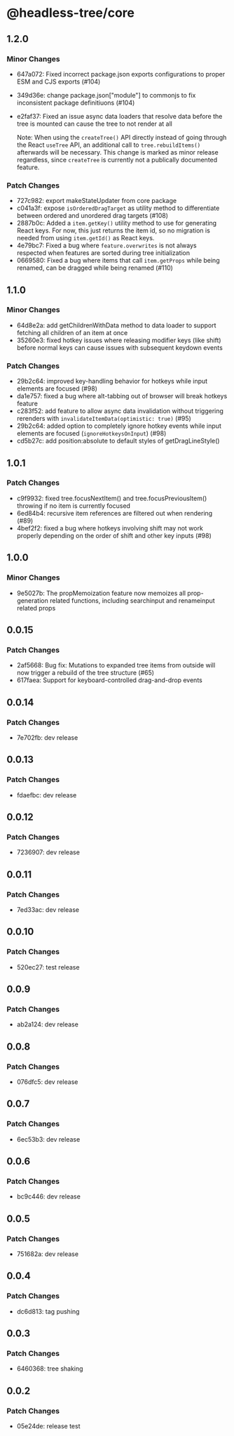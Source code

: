 # @headless-tree/core

## 1.2.0

### Minor Changes

- 647a072: Fixed incorrect package.json exports configurations to proper ESM and CJS exports (#104)
- 349d36e: change package.json["module"] to commonjs to fix inconsistent package definitiuons (#104)
- e2faf37: Fixed an issue async data loaders that resolve data before the tree is mounted can cause the tree to not render at all

  Note: When using the `createTree()` API directly instead of going through the React `useTree` API, an additional call
  to `tree.rebuildItems()` afterwards will be necessary. This change is marked as minor release regardless, since `createTree` is
  currently not a publically documented feature.

### Patch Changes

- 727c982: export makeStateUpdater from core package
- c041a3f: expose `isOrderedDragTarget` as utility method to differentiate between ordered and unordered drag targets (#108)
- 2887b0c: Added a `item.getKey()` utility method to use for generating React keys. For now, this just returns the item id, so no migration is needed from using `item.getId()` as React keys.
- 4e79bc7: Fixed a bug where `feature.overwrites` is not always respected when features are sorted during tree initialization
- 0669580: Fixed a bug where items that call `item.getProps` while being renamed, can be dragged while being renamed (#110)

## 1.1.0

### Minor Changes

- 64d8e2a: add getChildrenWithData method to data loader to support fetching all children of an item at once
- 35260e3: fixed hotkey issues where releasing modifier keys (like shift) before normal keys can cause issues with subsequent keydown events

### Patch Changes

- 29b2c64: improved key-handling behavior for hotkeys while input elements are focused (#98)
- da1e757: fixed a bug where alt-tabbing out of browser will break hotkeys feature
- c283f52: add feature to allow async data invalidation without triggering rerenders with `invalidateItemData(optimistic: true)` (#95)
- 29b2c64: added option to completely ignore hotkey events while input elements are focused (`ignoreHotkeysOnInput`) (#98)
- cd5b27c: add position:absolute to default styles of getDragLineStyle()

## 1.0.1

### Patch Changes

- c9f9932: fixed tree.focusNextItem() and tree.focusPreviousItem() throwing if no item is currently focused
- 6ed84b4: recursive item references are filtered out when rendering (#89)
- 4bef2f2: fixed a bug where hotkeys involving shift may not work properly depending on the order of shift and other key inputs (#98)

## 1.0.0

### Minor Changes

- 9e5027b: The propMemoization feature now memoizes all prop-generation related functions, including searchinput and renameinput related props

## 0.0.15

### Patch Changes

- 2af5668: Bug fix: Mutations to expanded tree items from outside will now trigger a rebuild of the tree structure (#65)
- 617faea: Support for keyboard-controlled drag-and-drop events

## 0.0.14

### Patch Changes

- 7e702fb: dev release

## 0.0.13

### Patch Changes

- fdaefbc: dev release

## 0.0.12

### Patch Changes

- 7236907: dev release

## 0.0.11

### Patch Changes

- 7ed33ac: dev release

## 0.0.10

### Patch Changes

- 520ec27: test release

## 0.0.9

### Patch Changes

- ab2a124: dev release

## 0.0.8

### Patch Changes

- 076dfc5: dev release

## 0.0.7

### Patch Changes

- 6ec53b3: dev release

## 0.0.6

### Patch Changes

- bc9c446: dev release

## 0.0.5

### Patch Changes

- 751682a: dev release

## 0.0.4

### Patch Changes

- dc6d813: tag pushing

## 0.0.3

### Patch Changes

- 6460368: tree shaking

## 0.0.2

### Patch Changes

- 05e24de: release test
